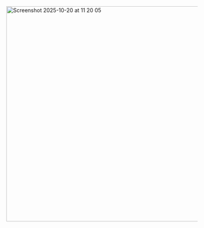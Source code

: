 <img width="589" height="568" alt="Screenshot 2025-10-20 at 11 20 05" src="https://github.com/user-attachments/assets/b3a3c1d7-41e4-4d59-8266-a57f7c7c5244" />
